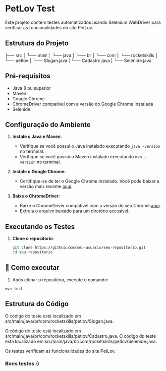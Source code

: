 # PetLov Test

Este projeto contém testes automatizados usando Selenium WebDriver para verificar as funcionalidades do site PetLov.

## Estrutura do Projeto

├── src
│ └── main
│ └── java
│ └── br
│ └── com
│ └── rocketskills
│ └── petlov
│ └── Slogan.java
| └── Cadastro.java
| └── Selenide.java

## Pré-requisitos

- Java 8 ou superior
- Maven
- Google Chrome
- ChromeDriver compatível com a versão do Google Chrome instalada
- Selenide

## Configuração do Ambiente

1. **Instale o Java e Maven**:
   - Verifique se você possui o Java instalado executando `java -version` no terminal.
   - Verifique se você possui o Maven instalado executando `mvn -version` no terminal.

2. **Instale o Google Chrome**:
   - Certifique-se de ter o Google Chrome instalado. Você pode baixar a versão mais recente [aqui](https://www.google.com/chrome/).

3. **Baixe o ChromeDriver**:
   - Baixe o ChromeDriver compatível com a versão do seu Chrome [aqui](https://chromedriver.chromium.org/downloads).
   - Extraia o arquivo baixado para um diretório acessível.

## Executando os Testes

1. **Clone o repositório**:
   ```bash
   git clone https://github.com/seu-usuario/seu-repositorio.git
   cd seu-repositorio

## 🤖 Como executar

1. Após clonar o repositório, execute o comando:
```
mvn test
```
## Estrutura do Código
O código do teste está localizado em src/main/java/br/com/rocketskills/petlov/Slogan.java.

O código do teste está localizado em src/main/java/br/com/rocketskills/petlov/Cadastro.java.
O código do teste está localizado em src/main/java/br/com/rocketskills/petlov/Selenide.java.

Os testes verificam as funcionalidades do site PetLov.

### Bons testes :)
